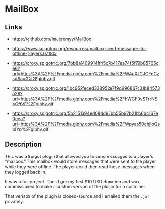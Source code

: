 # MailBox

## Links

- <https://github.com/ImJeremyy/MailBox>

- <https://www.spigotmc.org/resources/mailbox-send-messages-to-offline-players.67180/>

- <https://proxy.spigotmc.org/7bb8a1409914ff45c7b417ea74f5f79b85705ce6?url=https%3A%2F%2Fmedia.giphy.com%2Fmedia%2FW4uXJGJCFdGzsdSaoG%2Fgiphy.gif>

- <https://proxy.spigotmc.org/1bc952feced338952e7f9d996867c31b84573a28?url=https%3A%2F%2Fmedia.giphy.com%2Fmedia%2FhWGFDvSTrrNSbCftVF%2Fgiphy.gif>

- <https://proxy.spigotmc.org/5b2151694ed08dd93bb55b97b21bb6dc167e0eea?url=https%3A%2F%2Fmedia.giphy.com%2Fmedia%2FWpyap50chjIoQsbIYp%2Fgiphy.gif>

## Description

This was a Spigot plugin that allowed you to send messages to a player's "mailbox." This mailbox would store messages that were sent to the player while they were offline. The player could then read these messages when they logged back in.

It was a fun project. Then I got my first $10 USD donation and was commissioned to make a custom version of the plugin for a customer.

That verison of the plugin is closed-source and I emailed them the `.jar` privately.
